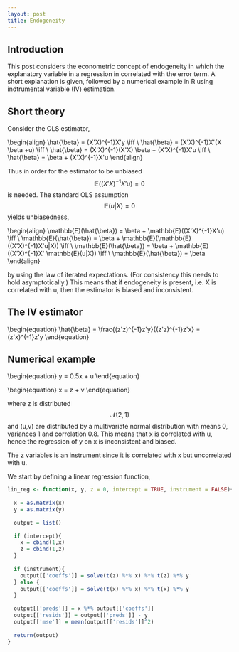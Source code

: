 ```yaml
---
layout: post
title: Endogeneity
---
```


## Introduction
This post considers the econometric concept of endogeneity in which the explanatory variable in a regression in correlated with the error term. A short explanation is given, followed by a numerical example in R using indtrumental variable (IV) estimation.

## Short theory
Consider the OLS estimator,

\begin{align}
    \hat{\beta} = (X'X)^{-1}X'y \iff \\
	\hat{\beta} = (X'X)^{-1}X'(X \beta +u) \iff \\
	\hat{\beta} = (X'X)^{-1}(X'X) \beta + (X'X)^{-1}X'u \iff \\
	\hat{\beta} = \beta + (X'X)^{-1}X'u
\end{align}

Thus in order for the estimator to be unbiased $$\mathbb{E}((X'X)^{-1}X'u)=0$$ is needed. The standard OLS assumption $$\mathbb{E}(u|X)=0$$ yields unbiasedness,

\begin{align}
	\mathbb{E}(\hat{\beta}) = \beta + \mathbb{E}((X'X)^{-1}X'u) \iff \\
	\mathbb{E}(\hat{\beta}) = \beta + \mathbb{E}(\mathbb{E}((X'X)^{-1}X'u|X)) \iff \\
	\mathbb{E}(\hat{\beta}) = \beta + \mathbb{E}((X'X)^{-1}X' \mathbb{E}(u|X)) \iff \\
	\mathbb{E}(\hat{\beta}) = \beta
\end{align}

by using the law of iterated expectations. (For consistency this needs to hold asymptotically.) This means that if endogeneity is present, i.e. X is correlated with u, then the estimator is biased and inconsistent.

## The IV estimator
\begin{equation}
	\hat{\beta} = \frac{(z'z)^{-1}z'y}{(z'z)^{-1}z'x} = (z'x)^{-1}z'y
\end{equation}


## Numerical example
\begin{equation}
	y = 0.5x + u
\end{equation}

\begin{equation}
	x = z + v
\end{equation}

where z is distributed $$\mathcal{N}(2,1)$$ and (u,v) are distributed by a multivariate normal distribution with means 0, variances 1 and correlation 0.8. This means that x is correlated with u, hence the regression of y on x is inconsistent and biased.

The z variables is an instrument since it is correlated with x but uncorrelated with u.

We start by defining a linear regression function,

```R
lin_reg <- function(x, y, z = 0, intercept = TRUE, instrument = FALSE){
  
  x = as.matrix(x)
  y = as.matrix(y)
  
  output = list()
  
  if (intercept){
    x = cbind(1,x)
    z = cbind(1,z)
  }
  
  if (instrument){
    output[['coeffs']] = solve(t(z) %*% x) %*% t(z) %*% y
  } else {
    output[['coeffs']] = solve(t(x) %*% x) %*% t(x) %*% y
  }
  
  output[['preds']] = x %*% output[['coeffs']]
  output[['resids']] = output[['preds']] - y
  output[['mse']] = mean(output[['resids']]^2)
  
  return(output)
}
```

